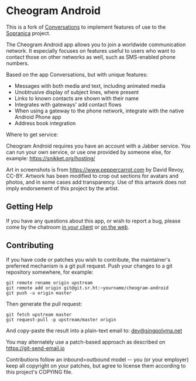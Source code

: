 # Cheogram Android

This is a fork of [Conversations](https://conversations.im) to implement features of use to the [Sopranica](https://soprani.ca) project.

The Cheogram Android app allows you to join a worldwide communication network.  It especially focuses on features useful to users who want to contact those on other networks as well, such as SMS-enabled phone numbers.

Based on the app Conversations, but with unique features:

* Messages with both media and text, including animated media
* Unobtrusive display of subject lines, where present
* Links to known contacts are shown with their name
* Integrates with gateways' add contact flows
* When using a gateway to the phone network, integrate with the native Android Phone app
* Address book integration

Where to get service:

Cheogram Android requires you have an account with a Jabber service.  You can run your own service, or use one provided by someone else, for example: https://snikket.org/hosting/

Art in screenshots is from https://www.peppercarrot.com by David Revoy, CC-BY. Artwork has been modified to crop out sections for avatars and photos, and in some cases add transparency. Use of this artwork does not imply endorsement of this project by the artist.

## Getting Help

If you have any questions about this app, or wish to report a bug, please come by the chatroom [in your client](xmpp:discuss@conference.soprani.ca?join) or [on the web](https://anonymous.cheogram.com/discuss@conference.soprani.ca).

## Contributing

If you have code or patches you wish to contribute, the maintainer's preferred mechanism is a git pull request.  Push your changes to a git repository somewhere, for example:

    git remote rename origin upstream
    git remote add origin git@git.sr.ht:~yourname/cheogram-android
    git push -u origin master

Then generate the pull request:

    git fetch upstream master
    git request-pull -p upstream/master origin

And copy-paste the result into a plain-text email to: dev@singpolyma.net

You may alternately use a patch-based approach as described on https://git-send-email.io

Contributions follow an inbound=outbound model -- you (or your employer) keep all copyright on your patches, but agree to license them according to this project's COPYING file.
